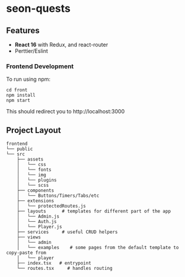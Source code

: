 # seon-quests

## Features

- **React 16** with Redux, and react-router
- Perttier/Eslint


### Frontend Development

To run using npm:

```
cd front
npm install
npm start
```

This should redirect you to http://localhost:3000

## Project Layout

```
frontend
└── public
└── src
    ├── assets
    │   └── css
    │   └── fonts
    │   └── img
    │   └── plugins
    │   └── scss
    ├── components
    │   └── Buttons/Timers/Tabs/etc
    ├── extensions
    │   └── protectedRoutes.js
    ├── layouts      # templates for different part of the app
    │   └── Admin.js
    │   └── Auth.js
    │   └── Player.js
    ├── services     # useful CRUD helpers
    ├── views
    │   └── admin
    │   └── examples    # some pages from the default template to copy-paste from
    │   └── player
    ├── index.tsx   # entrypoint
    └── routes.tsx     # handles routing
```
